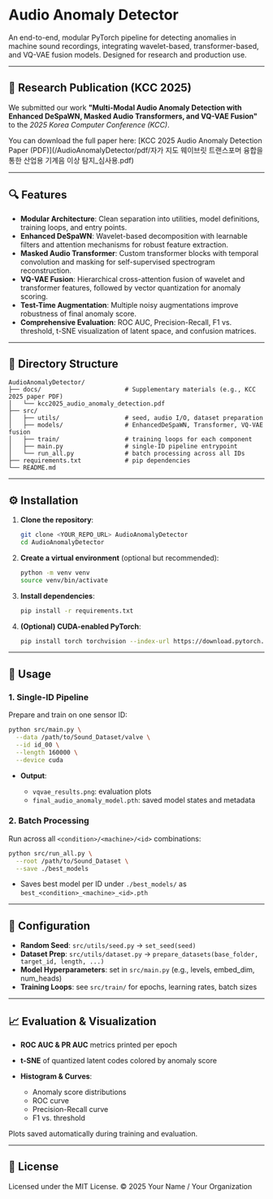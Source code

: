 # Audio Anomaly Detector

An end-to-end, modular PyTorch pipeline for detecting anomalies in machine sound recordings, integrating wavelet-based, transformer-based, and VQ-VAE fusion models. Designed for research and production use.

---

## 📜 Research Publication (KCC 2025)

We submitted our work **"Multi-Modal Audio Anomaly Detection with Enhanced DeSpaWN, Masked Audio Transformers, and VQ-VAE Fusion"** to the *2025 Korea Computer Conference (KCC)*.

You can download the full paper here: \[KCC 2025 Audio Anomaly Detection Paper (PDF)]\(/AudioAnomalyDetector/pdf/자가 지도 웨이브릿 트랜스포머 융합을 통한 산업용 기계음 이상 탐지\_심사용.pdf)

---

## 🔍 Features

* **Modular Architecture**: Clean separation into utilities, model definitions, training loops, and entry points.
* **Enhanced DeSpaWN**: Wavelet-based decomposition with learnable filters and attention mechanisms for robust feature extraction.
* **Masked Audio Transformer**: Custom transformer blocks with temporal convolution and masking for self-supervised spectrogram reconstruction.
* **VQ-VAE Fusion**: Hierarchical cross-attention fusion of wavelet and transformer features, followed by vector quantization for anomaly scoring.
* **Test-Time Augmentation**: Multiple noisy augmentations improve robustness of final anomaly score.
* **Comprehensive Evaluation**: ROC AUC, Precision-Recall, F1 vs. threshold, t-SNE visualization of latent space, and confusion matrices.

---

## 📁 Directory Structure

```
AudioAnomalyDetector/
├── docs/                       # Supplementary materials (e.g., KCC 2025 paper PDF)
│   └── kcc2025_audio_anomaly_detection.pdf
├── src/
│   ├── utils/                  # seed, audio I/O, dataset preparation
│   ├── models/                 # EnhancedDeSpaWN, Transformer, VQ-VAE fusion
│   ├── train/                  # training loops for each component
│   ├── main.py                 # single-ID pipeline entrypoint
│   └── run_all.py              # batch processing across all IDs
├── requirements.txt            # pip dependencies
└── README.md
```

---

## ⚙️ Installation

1. **Clone the repository**:

   ```bash
   git clone <YOUR_REPO_URL> AudioAnomalyDetector
   cd AudioAnomalyDetector
   ```

2. **Create a virtual environment** (optional but recommended):

   ```bash
   python -m venv venv
   source venv/bin/activate
   ```

3. **Install dependencies**:

   ```bash
   pip install -r requirements.txt
   ```

4. **(Optional) CUDA-enabled PyTorch**:

   ```bash
   pip install torch torchvision --index-url https://download.pytorch.org/whl/cu118
   ```

---

## 🚀 Usage

### 1. Single-ID Pipeline

Prepare and train on one sensor ID:

```bash
python src/main.py \
  --data /path/to/Sound_Dataset/valve \
  --id id_00 \
  --length 160000 \
  --device cuda
```

* **Output**:

  * `vqvae_results.png`: evaluation plots
  * `final_audio_anomaly_model.pth`: saved model states and metadata

### 2. Batch Processing

Run across all `<condition>/<machine>/<id>` combinations:

```bash
python src/run_all.py \
  --root /path/to/Sound_Dataset \
  --save ./best_models
```

* Saves best model per ID under `./best_models/` as `best_<condition>_<machine>_<id>.pth`

---

## 🔧 Configuration

* **Random Seed**: `src/utils/seed.py` → `set_seed(seed)`
* **Dataset Prep**: `src/utils/dataset.py` → `prepare_datasets(base_folder, target_id, length, ...)`
* **Model Hyperparameters**: set in `src/main.py` (e.g., levels, embed\_dim, num\_heads)
* **Training Loops**: see `src/train/` for epochs, learning rates, batch sizes

---

## 📈 Evaluation & Visualization

* **ROC AUC & PR AUC** metrics printed per epoch
* **t-SNE** of quantized latent codes colored by anomaly score
* **Histogram & Curves**:

  * Anomaly score distributions
  * ROC curve
  * Precision-Recall curve
  * F1 vs. threshold

Plots saved automatically during training and evaluation.

---

## 📖 License

Licensed under the MIT License. © 2025 Your Name / Your Organization
